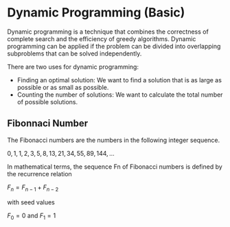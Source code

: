 # Dynamic Programming (Basic)

Dynamic programming is a technique that combines the correctness of complete 
search and the efficiency of greedy algorithms. Dynamic programming can be
applied if the problem can be divided into overlapping subproblems that can be 
solved independently.

There are two uses for dynamic programming:

* Finding an optimal solution: We want to find a solution that is as large as possible or as small as possible.
* Counting the number of solutions: We want to calculate the total number of possible solutions.

## Fibonnaci Number

The Fibonacci numbers are the numbers in the following integer sequence.

$0, 1, 1, 2, 3, 5, 8, 13, 21, 34, 55, 89, 144, ...$

In mathematical terms, the sequence Fn of Fibonacci numbers is defined by the recurrence relation

$F_n = F_{n-1} + F_{n-2}$

with seed values

$F_0 = 0$ and $F_1 = 1$